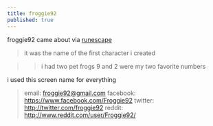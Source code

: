 ```yaml
---
title: froggie92
published: true
---
```

froggie92 came about via [runescape](http://runescape.com)

> it was the name of the first character i created

> > i had two pet frogs
> > 9 and 2 were my two favorite numbers

i used this screen name for everything

> email: <froggie92@gmail.com>
> facebook: <https://www.facebook.com/Froggie92>
> twitter: <http://twitter.com/froggie92>
> reddit: <http://www.reddit.com/user/Froggie92/>
